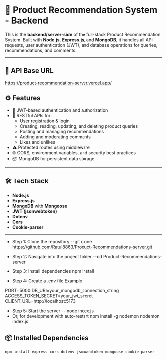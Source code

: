 # 🔗 Product Recommendation System - Backend

This is the **backend/server-side** of the full-stack Product Recommendation System. Built with **Node.js**, **Express.js**, and **MongoDB**, it handles all API requests, user authentication (JWT), and database operations for queries, recommendations, and comments.

---

## 📁 API Base URL

https://product-recommendation-server.vercel.app/

## ⚙️ Features

- 🔐 JWT-based authentication and authorization
- 📩 RESTful APIs for:
  - User registration & login
  - Creating, reading, updating, and deleting product queries
  - Posting and managing recommendations
  - Adding and moderating comments
  - Likes and unlikes
- ⚠️ Protected routes using middleware
- 🌐 CORS, environment variables, and security best practices
- 📦 MongoDB for persistent data storage

---

## 🛠️ Tech Stack

- **Node.js**
- **Express.js**
- **MongoDB** with **Mongoose**
- **JWT (jsonwebtoken)**
- **Dotenv**
- **Cors**
- **Cookie-parser**

---
- Step 1: Clone the repository
  --git clone https://github.com/Ratul8863/Product-Recommendations-server.git

- Step 2: Navigate into the project folder
  --cd Product-Recommendations-server

- Step 3: Install dependencies
npm install

- Step 4: Create a .env file 
Example :

PORT=5000
DB_URI=your_mongodb_connection_string
ACCESS_TOKEN_SECRET=your_jwt_secret
CLIENT_URL=http://localhost:5173

- Step 5: Start the server
-- node index.js
- Or, for development with auto-restart
npm install -g nodemon
nodemon index.js


## 📦 Installed Dependencies

```bash
npm install express cors dotenv jsonwebtoken mongoose cookie-parser

